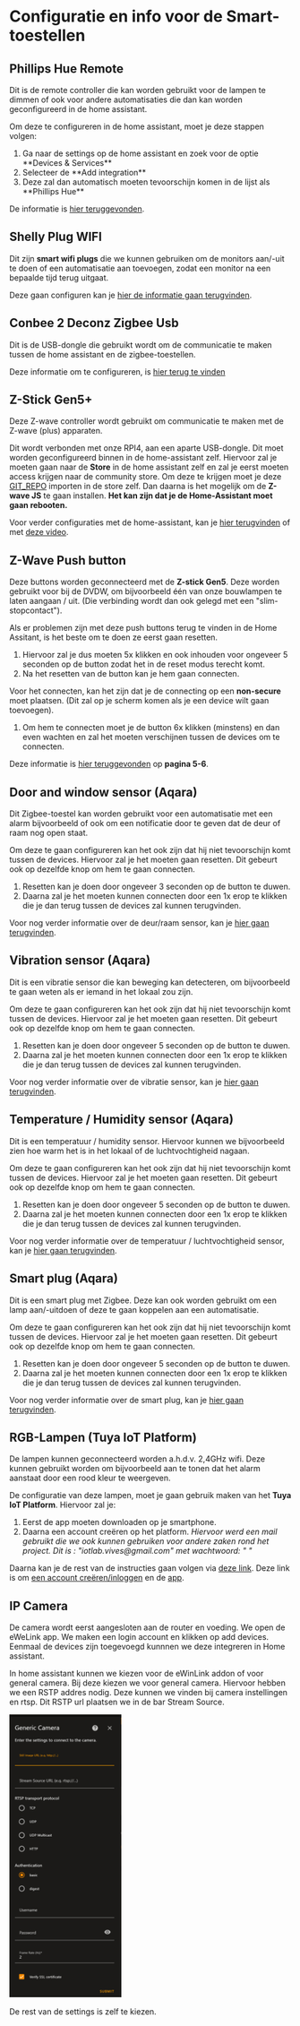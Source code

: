 # Configuratie en info voor de Smart-toestellen

## Phillips Hue Remote 

Dit is de remote controller die kan worden gebruikt voor de lampen te dimmen of ook voor andere automatisaties die dan kan worden geconfigureerd in de home assistant. 

Om deze te configureren in de home assistant, moet je deze stappen volgen: 

<ol>
  <li>Ga naar de settings op de home assistant en zoek voor de optie **Devices & Services**</li>
  <li>Selecteer de **Add integration**</li>
  <li>Deze zal dan automatisch moeten tevoorschijn komen in de lijst als **Phillips Hue**</li>
</ol>

De informatie is [hier teruggevonden](https://www.home-assistant.io/integrations/hue/).

## Shelly Plug WIFI

Dit zijn **smart wifi plugs** die we kunnen gebruiken om de monitors aan/-uit te doen of een automatisatie aan toevoegen, zodat een monitor na een bepaalde tijd terug uitgaat. 

Deze gaan configuren kan je [hier de informatie gaan terugvinden](https://www.home-assistant.io/integrations/shelly/). 

## Conbee 2 Deconz Zigbee Usb

Dit is de USB-dongle die gebruikt wordt om de communicatie te maken tussen de home assistant en de zigbee-toestellen.

Deze informatie om te configureren, is [hier terug te vinden](https://www.phoscon.de/en/conbee2)

## Z-Stick Gen5+

Deze Z-wave controller wordt gebruikt om communicatie te maken met de Z-wave (plus) apparaten. 

Dit wordt verbonden met onze RPI4, aan een aparte USB-dongle. Dit moet worden geconfigureerd binnen in de home-assistant zelf. Hiervoor zal je moeten gaan naar de **Store** in de home assistant zelf en zal je eerst moeten access krijgen naar de community store. Om deze te krijgen moet je deze [GIT_REPO](https://github.com/hassio-addons/repository) importen in de store zelf. Dan daarna is het mogelijk om de **Z-wave JS** te gaan installen. **Het kan zijn dat je de Home-Assistant moet gaan rebooten.**

Voor verder configuraties met de home-assistant, kan je [hier terugvinden](https://aeotec.freshdesk.com/support/solutions/articles/6000246297-setup-home-assistant-with-z-stick-gen5-) of met [deze video](https://www.youtube.com/watch?v=62uhVq_76K8&ab_channel=JuanMTech).

## Z-Wave Push button

Deze buttons worden geconnecteerd met de **Z-stick Gen5**. Deze worden gebruikt voor bij de DVDW, om bijvoorbeeld één van onze bouwlampen te laten aangaan / uit. (Die verbinding wordt dan ook gelegd met een "slim-stopcontact"). 

Als er problemen zijn met deze push buttons terug te vinden in de Home Assitant, is het beste om te doen ze eerst gaan resetten.

<ol>
  <li>Hiervoor zal je dus moeten 5x klikken en ook inhouden voor ongeveer 5 seconden op de button zodat het in de reset modus terecht komt.</li>
  <li>Na het resetten van de button kan je hem gaan connecten.</li>
</ol>

Voor het connecten, kan het zijn dat je de connecting op een **non-secure** moet plaatsen. (Dit zal op je scherm komen als je een device wilt gaan toevoegen).

<ol>
  <li>Om hem te connecten moet je de button 6x klikken (minstens) en dan even wachten en zal het moeten verschijnen tussen de devices om te connecten.</li>
</ol>

Deze informatie is [hier teruggevonden](https://manuals.fibaro.com/content/manuals/en/FGPB-101/FGPB-101-EN-T-v1.2.pdf) op **pagina 5-6**.

## Door and window sensor (Aqara)

Dit Zigbee-toestel kan worden gebruikt voor een automatisatie met een alarm bijvoorbeeld of ook om een notificatie door te geven dat de deur of raam nog open staat. 

Om deze te gaan configureren kan het ook zijn dat hij niet tevoorschijn komt tussen de devices. Hiervoor zal je het moeten gaan resetten. Dit gebeurt ook op dezelfde knop om hem te gaan connecten.

<ol>
  <li>Resetten kan je doen door ongeveer 3 seconden op de button te duwen.</li>
  <li>Daarna zal je het moeten kunnen connecten door een 1x erop te klikken die je dan terug tussen de devices zal kunnen terugvinden.</li>
</ol>

Voor nog verder informatie over de deur/raam sensor, kan je [hier gaan terugvinden](https://cdn.aqara.com/cdn/website/mainland/static/docs/Door-and-Window-Sensor_Manuals_EU.pdf).

## Vibration sensor (Aqara)

Dit is een vibratie sensor die kan beweging kan detecteren, om bijvoorbeeld te gaan weten als er iemand in het lokaal zou zijn. 

Om deze te gaan configureren kan het ook zijn dat hij niet tevoorschijn komt tussen de devices. Hiervoor zal je het moeten gaan resetten. Dit gebeurt ook op dezelfde knop om hem te gaan connecten.

<ol>
  <li>Resetten kan je doen door ongeveer 5 seconden op de button te duwen.</li>
  <li>Daarna zal je het moeten kunnen connecten door een 1x erop te klikken die je dan terug tussen de devices zal kunnen terugvinden.</li>
</ol>

Voor nog verder informatie over de vibratie sensor, kan je [hier gaan terugvinden](https://cdn.aqara.com/cdn/website/mainland/static/docs/Vibration-Sensor_Manuals_EU.pdf).

## Temperature / Humidity sensor (Aqara)

Dit is een temperatuur / humidity sensor. Hiervoor kunnen we bijvoorbeeld zien hoe warm het is in het lokaal of de luchtvochtigheid nagaan. 

Om deze te gaan configureren kan het ook zijn dat hij niet tevoorschijn komt tussen de devices. Hiervoor zal je het moeten gaan resetten. Dit gebeurt ook op dezelfde knop om hem te gaan connecten.

<ol>
  <li>Resetten kan je doen door ongeveer 5 seconden op de button te duwen.</li>
  <li>Daarna zal je het moeten kunnen connecten door een 1x erop te klikken die je dan terug tussen de devices zal kunnen terugvinden.</li>
</ol>

Voor nog verder informatie over de temperatuur / luchtvochtigheid sensor, kan je [hier gaan terugvinden](https://cdn.aqara.com/cdn/website/mainland/static/docs/Temperature-and-Humidity-Sensor_Manuals_EU.pdf).

## Smart plug (Aqara)

Dit is een smart plug met Zigbee. Deze kan ook worden gebruikt om een lamp aan/-uitdoen of deze te gaan koppelen aan een automatisatie. 

Om deze te gaan configureren kan het ook zijn dat hij niet tevoorschijn komt tussen de devices. Hiervoor zal je het moeten gaan resetten. Dit gebeurt ook op dezelfde knop om hem te gaan connecten.

<ol>
  <li>Resetten kan je doen door ongeveer 5 seconden op de button te duwen.</li>
  <li>Daarna zal je het moeten kunnen connecten door een 1x erop te klikken die je dan terug tussen de devices zal kunnen terugvinden.</li>
</ol>

Voor nog verder informatie over de smart plug, kan je [hier gaan terugvinden](https://www.plugwise.com/product/aqara-plug-2/).

## RGB-Lampen (Tuya IoT Platform)

De lampen kunnen geconnecteerd worden a.h.d.v. 2,4GHz wifi. Deze kunnen gebruikt worden om bijvoorbeeld aan te tonen dat het alarm aanstaat door een rood kleur te weergeven. 

De configuratie van deze lampen, moet je gaan gebruik maken van het **Tuya IoT Platform**. Hiervoor zal je:

<ol>
  <li>Eerst de app moeten downloaden op je smartphone. </li>
  <li>Daarna een account creëren op het platform. <em>Hiervoor werd een mail gebruikt die we ook kunnen gebruiken voor andere zaken rond het project. Dit is : "iotlab.vives@gmail.com" met wachtwoord: " "</em></li>
</ol>

Daarna kan je de rest van de instructies gaan volgen via [deze link](https://www.home-assistant.io/integrations/tuya/). Deze link is om [een account creëren/inloggen](https://auth.tuya.com/?from=http%3A%2F%2Fiot.tuya.com%2Fcloud%2Fbasic%3Fid%3Dp1668689825809xxqusn%26region%3DEU%26toptab%3Dapplication%26authorizeTab%3D0) en de [app](https://developer.tuya.com/en/docs/iot/tuya-smart-app-smart-life-app-advantages?id=K989rqa49rluq#title-1-Download).

## IP Camera

De camera wordt eerst aangesloten aan de router en voeding. We open de eWeLink app. We maken een login account en klikken op add devices. Eenmaal de devices zijn toegevoegd kunnnen we deze integreren in Home assistant.

In home assistant  kunnen we kiezen voor de eWinLink  addon of voor general camera. Bij deze kiezen we voor general camera. Hiervoor hebben we een RSTP addres nodig. Deze kunnen we vinden bij camera instellingen en rtsp. Dit RSTP url plaatsen we in de bar Stream Source.
<!-- ![camera](./img/Generic_camera.png) -->
<img src="./img/Generic_camera.png" alt="drawing" style="width:200px;"/>

De rest van de settings is zelf te kiezen.

